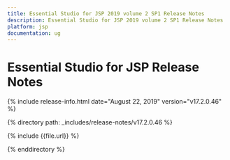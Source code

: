 ```yaml
---
title: Essential Studio for JSP 2019 volume 2 SP1 Release Notes  
description: Essential Studio for JSP 2019 volume 2 SP1 Release Notes  
platform: jsp
documentation: ug
---
```


# Essential Studio for JSP  Release Notes  

{% include release-info.html date="August 22, 2019"  version="v17.2.0.46" %} 


{% directory path: _includes/release-notes/v17.2.0.46 %}

{% include {{file.url}} %}

{% enddirectory %}